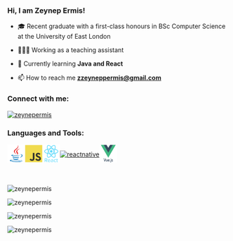 ### Hi, I am Zeynep Ermis!

- 🎓 Recent graduate with a first-class honours in BSc Computer Science at the University of East London
  
- 🧑🏼‍💼 Working as a teaching assistant 

- 🌱 Currently learning **Java and React**

- 📫 How to reach me **zzeyneppermis@gmail.com**

<h3 align="left">Connect with me:</h3>
<p align="left">
<a href="https://linkedin.com/in/zeynepermis" target="blank"><img align="center" src="https://raw.githubusercontent.com/rahuldkjain/github-profile-readme-generator/master/src/images/icons/Social/linked-in-alt.svg" alt="zeynepermis" height="30" width="40" /></a>
</p>

<h3 align="left">Languages and Tools:</h3>
<div style="display: flex; align-items: center;">
  <a href="https://www.java.com" target="_blank" rel="noreferrer"><img src="https://raw.githubusercontent.com/devicons/devicon/master/icons/java/java-original.svg" alt="java" width="40" height="40"/></a>
  <a href="https://developer.mozilla.org/en-US/docs/Web/JavaScript" target="_blank" rel="noreferrer"><img src="https://raw.githubusercontent.com/devicons/devicon/master/icons/javascript/javascript-original.svg" alt="javascript" width="40" height="40"/></a>
  <a href="https://reactjs.org/" target="_blank" rel="noreferrer"><img src="https://raw.githubusercontent.com/devicons/devicon/master/icons/react/react-original-wordmark.svg" alt="react" width="40" height="40"/></a>
  <a href="https://reactnative.dev/" target="_blank" rel="noreferrer"><img src="https://reactnative.dev/img/header_logo.svg" alt="reactnative" width="40" height="40"/></a>
  <a href="https://vuejs.org/" target="_blank" rel="noreferrer"><img src="https://raw.githubusercontent.com/devicons/devicon/master/icons/vuejs/vuejs-original-wordmark.svg" alt="vuejs" width="40" height="40"/></a>
</div> </br></br>


<p align="left">
  <img src="https://github-readme-stats.vercel.app/api/top-langs?username=zeynepermis&show_icons=true&locale=en&layout=compact" alt="zeynepermis" />
</p>

<p align="left">
  <img src="https://github-readme-stats.vercel.app/api?username=zeynepermis&show_icons=true&locale=en" alt="zeynepermis" />
</p>

<p align="left">
  <img src="https://github-readme-streak-stats.herokuapp.com/?user=zeynepermis" alt="zeynepermis" />
</p>

<p align="left">
  <img src="https://komarev.com/ghpvc/?username=zeynepermis&label=Profile%20views&color=0e75b6&style=flat-square" alt="zeynepermis" />
</p>
